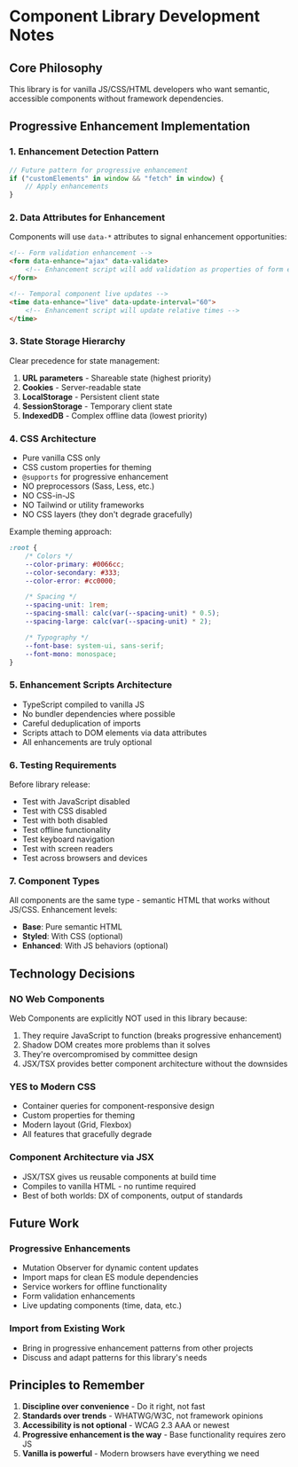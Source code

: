 # Component Library Development Notes

## Core Philosophy

This library is for vanilla JS/CSS/HTML developers who want semantic, accessible components without framework dependencies.

## Progressive Enhancement Implementation

### 1. Enhancement Detection Pattern

```typescript
// Future pattern for progressive enhancement
if ("customElements" in window && "fetch" in window) {
	// Apply enhancements
}
```

### 2. Data Attributes for Enhancement

Components will use `data-*` attributes to signal enhancement opportunities:

```html
<!-- Form validation enhancement -->
<form data-enhance="ajax" data-validate>
	<!-- Enhancement script will add validation as properties of form elements -->
</form>

<!-- Temporal component live updates -->
<time data-enhance="live" data-update-interval="60">
	<!-- Enhancement script will update relative times -->
</time>
```

### 3. State Storage Hierarchy

Clear precedence for state management:

1. **URL parameters** - Shareable state (highest priority)
2. **Cookies** - Server-readable state
3. **LocalStorage** - Persistent client state
4. **SessionStorage** - Temporary client state
5. **IndexedDB** - Complex offline data (lowest priority)

### 4. CSS Architecture

- Pure vanilla CSS only
- CSS custom properties for theming
- `@supports` for progressive enhancement
- NO preprocessors (Sass, Less, etc.)
- NO CSS-in-JS
- NO Tailwind or utility frameworks
- NO CSS layers (they don't degrade gracefully)

Example theming approach:

```css
:root {
	/* Colors */
	--color-primary: #0066cc;
	--color-secondary: #333;
	--color-error: #cc0000;

	/* Spacing */
	--spacing-unit: 1rem;
	--spacing-small: calc(var(--spacing-unit) * 0.5);
	--spacing-large: calc(var(--spacing-unit) * 2);

	/* Typography */
	--font-base: system-ui, sans-serif;
	--font-mono: monospace;
}
```

### 5. Enhancement Scripts Architecture

- TypeScript compiled to vanilla JS
- No bundler dependencies where possible
- Careful deduplication of imports
- Scripts attach to DOM elements via data attributes
- All enhancements are truly optional

### 6. Testing Requirements

Before library release:

- Test with JavaScript disabled
- Test with CSS disabled
- Test with both disabled
- Test offline functionality
- Test keyboard navigation
- Test with screen readers
- Test across browsers and devices

### 7. Component Types

All components are the same type - semantic HTML that works without JS/CSS. Enhancement levels:

- **Base**: Pure semantic HTML
- **Styled**: With CSS (optional)
- **Enhanced**: With JS behaviors (optional)

## Technology Decisions

### NO Web Components

Web Components are explicitly NOT used in this library because:

1. They require JavaScript to function (breaks progressive enhancement)
2. Shadow DOM creates more problems than it solves
3. They're overcompromised by committee design
4. JSX/TSX provides better component architecture without the downsides

### YES to Modern CSS

- Container queries for component-responsive design
- Custom properties for theming
- Modern layout (Grid, Flexbox)
- All features that gracefully degrade

### Component Architecture via JSX

- JSX/TSX gives us reusable components at build time
- Compiles to vanilla HTML - no runtime required
- Best of both worlds: DX of components, output of standards

## Future Work

### Progressive Enhancements

- Mutation Observer for dynamic content updates
- Import maps for clean ES module dependencies
- Service workers for offline functionality
- Form validation enhancements
- Live updating components (time, data, etc.)

### Import from Existing Work

- Bring in progressive enhancement patterns from other projects
- Discuss and adapt patterns for this library's needs

## Principles to Remember

1. **Discipline over convenience** - Do it right, not fast
2. **Standards over trends** - WHATWG/W3C, not framework opinions
3. **Accessibility is not optional** - WCAG 2.3 AAA or newest
4. **Progressive enhancement is the way** - Base functionality requires zero JS
5. **Vanilla is powerful** - Modern browsers have everything we need
